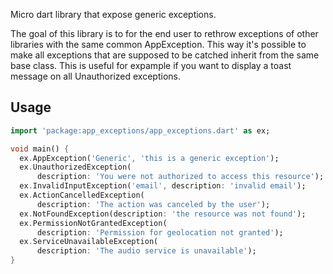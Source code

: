 Micro dart library that expose generic exceptions.

The goal of this library is to for the end user to rethrow exceptions of other libraries with
the same common AppException. This way it's possible to make all exceptions
that are supposed to be catched inherit from the same base class.
This is useful for expample if you want to display a toast message on all
Unauthorized exceptions.


## Usage


```dart
import 'package:app_exceptions/app_exceptions.dart' as ex;

void main() {
  ex.AppException('Generic', 'this is a generic exception');
  ex.UnauthorizedException(
      description: 'You were not authorized to access this resource');
  ex.InvalidInputException('email', description: 'invalid email');
  ex.ActionCancelledException(
      description: 'The action was canceled by the user');
  ex.NotFoundException(description: 'the resource was not found');
  ex.PermissionNotGrantedException(
      description: 'Permission for geolocation not granted');
  ex.ServiceUnavailableException(
      description: 'The audio service is unavailable');
}
```
